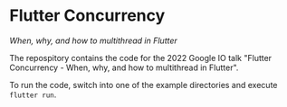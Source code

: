 # Flutter Concurrency

*When, why, and how to multithread in Flutter*

The repospitory contains the code for the 2022 Google IO talk "Flutter
Concurrency - When, why, and how to multithread in Flutter".

To run the code, switch into one of the example directories and execute `flutter run`.
